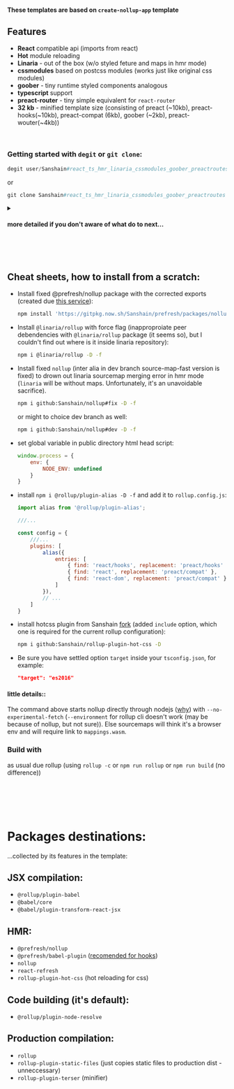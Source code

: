 #### These templates are based on `create-nollup-app` template


## Features

- **React** compatible api (imports from react)
- **Hot** module reloading
- **Linaria** - out of the box (w/o styled feture and maps in hmr mode)
- **cssmodules** based on postcss modules (works just like original css modules)
- **goober** - tiny runtime styled components analogous
- **typescript** support
- **preact-router** - tiny simple equivalent for `react-router`
- **32 kb** - minified template size (consisting of preact (~10kb), preact-hooks(~10kb), preact-compat (6kb), goober (~2kb), preact-wouter(~4kb))


<br>

### Getting started with `degit` or `git clone`: 


```powershell
degit user/Sanshain#react_ts_hmr_linaria_cssmodules_goober_preactroutes
```

or 

```powershell
git clone Sanshain#react_ts_hmr_linaria_cssmodules_goober_preactroutes
```

<details><summary><h4>more detailed if you don't aware of what do to next...<h4></summary>

then

```sh
cd preact-boilerplate && npm i -f   # or the same due pnpm
```
If you initlized the app via git you should remove git history, cloned from the repo to start from scratch: 

```sh
rm -r .get && git init && git add .
```

and install all dependencies: 

```sh
npm i -f   # or the same due pnpm
```

## How to use

#### Windows

```sh
npm run dev:w
```

#### Unix

```sh
npm run dev:u
```

</details>



<br>
<br>
<br>



## Cheat sheets, how to install from a scratch:


- Install fixed @prefresh/nollup package with the corrected exports (created due [this service](https://gitpkg.vercel.app/about)):

    ```sh
    npm install 'https://gitpkg.now.sh/Sanshain/prefresh/packages/nollup?main' -D
    ```

- Install `@linaria/rollup` with force flag (inapproproiate peer debendencies with `@linaria/rollup` package (it seems so), but I couldn't find out where is it inside linaria repository):

    ```sh
    npm i @linaria/rollup -D -f
    ```

- Install fixed `nollup` (inter alia in dev branch source-map-fast version is fixed) to drown out linaria sourcemap merging error in hmr mode (`linaria` will be without maps. Unfortunately, it's an unavoidable sacrifice). 

    ```sh
    npm i github:Sanshain/nollup#fix -D -f    
    ```
    or might to choice dev branch  as well: 
    ```sh
    npm i github:Sanshain/nollup#dev -D -f    
    ```    

- set global variable in public directory html head script: 

    ```js
    window.process = {
        env: {
            NODE_ENV: undefined
        }
    }    
    ```
- install `npm i @rollup/plugin-alias -D -f` and add it to `rollup.config.js`:
    ```js
    import alias from '@rollup/plugin-alias';

    ///...

    const config = {
        ///...
        plugins: [
            alias({
                entries: [
                    { find: 'react/hooks', replacement: 'preact/hooks' },
                    { find: 'react', replacement: 'preact/compat' },
                    { find: 'react-dom', replacement: 'preact/compat' }
                ]
            }),
            // ...
        ]
    }
    ```

- install hotcss plugin from Sanshain [fork](https://github.com/Sanshain/rollup-plugin-hot-css) (added `include` option, which one is required for the current rollup configuration): 
    ```sh
    npm i github:Sanshain/rollup-plugin-hot-css -D
    ```

- Be sure you have settled option `target` inside your `tsconfig.json`, for example: 

    ```json
    "target": "es2016"
    ```







#### little details::

The command above starts nollup directly through nodejs ([why](https://github.com/nodejs/node/issues/45580)) with `--no-experimental-fetch` (`--environment` for rollup cli doesn't work (may be because of nollup, but not sure)). Else sourcemaps will think it's a browser env and will require link to `mappings.wasm`.

### Build with

as usual due rollup (using `rollup -c` or `npm run rollup` or `npm run build` (no difference))


<br>
<br>
<br>
<br>

# Packages destinations: 

...collected by its features in the template:

## JSX compilation: 

- `@rollup/plugin-babel`
- `@babel/core`
- `@babel/plugin-transform-react-jsx`

## HMR:

- `@prefresh/nollup`
- `@prefresh/babel-plugin` ([recomended for hooks](https://github.com/Sanshain/prefresh/tree/main/packages/nollup#using-hooks))
- `nollup`
- `react-refresh`
- `rollup-plugin-hot-css` (hot reloading for css)


## Code building (it's default): 

- `@rollup/plugin-node-resolve`

## Production compilation: 

- `rollup`
- `rollup-plugin-static-files` (just copies static files to production dist - unneccessary)
- `rollup-plugin-terser` (minifier)

